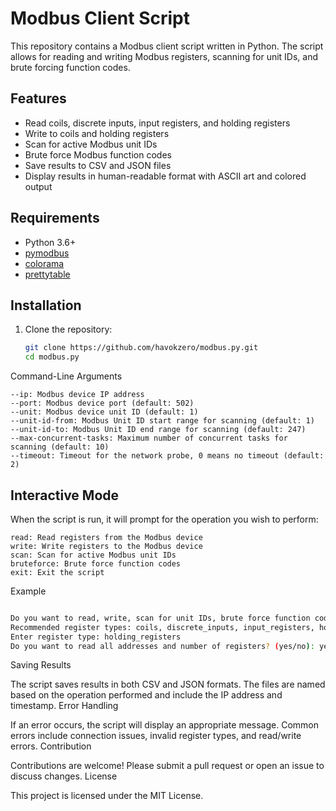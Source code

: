# Modbus Client Script

This repository contains a Modbus client script written in Python. The script allows for reading and writing Modbus registers, scanning for unit IDs, and brute forcing function codes.

## Features

- Read coils, discrete inputs, input registers, and holding registers
- Write to coils and holding registers
- Scan for active Modbus unit IDs
- Brute force Modbus function codes
- Save results to CSV and JSON files
- Display results in human-readable format with ASCII art and colored output

## Requirements

- Python 3.6+
- [pymodbus](https://pypi.org/project/pymodbus/)
- [colorama](https://pypi.org/project/colorama/)
- [prettytable](https://pypi.org/project/prettytable/)

## Installation

1. Clone the repository:

   ```bash
   git clone https://github.com/havokzero/modbus.py.git
   cd modbus.py
   ```

Command-Line Arguments

    --ip: Modbus device IP address
    --port: Modbus device port (default: 502)
    --unit: Modbus device unit ID (default: 1)
    --unit-id-from: Modbus Unit ID start range for scanning (default: 1)
    --unit-id-to: Modbus Unit ID end range for scanning (default: 247)
    --max-concurrent-tasks: Maximum number of concurrent tasks for scanning (default: 10)
    --timeout: Timeout for the network probe, 0 means no timeout (default: 2)

## Interactive Mode

When the script is run, it will prompt for the operation you wish to perform:

    read: Read registers from the Modbus device
    write: Write registers to the Modbus device
    scan: Scan for active Modbus unit IDs
    bruteforce: Brute force function codes
    exit: Exit the script

Example

```bash

Do you want to read, write, scan for unit IDs, brute force function codes, or exit? (read/write/scan/bruteforce/exit): read
Recommended register types: coils, discrete_inputs, input_registers, holding_registers, all
Enter register type: holding_registers
Do you want to read all addresses and number of registers? (yes/no): yes
```
Saving Results

The script saves results in both CSV and JSON formats. The files are named based on the operation performed and include the IP address and timestamp.
Error Handling

If an error occurs, the script will display an appropriate message. Common errors include connection issues, invalid register types, and read/write errors.
Contribution

Contributions are welcome! Please submit a pull request or open an issue to discuss changes.
License

This project is licensed under the MIT License.
